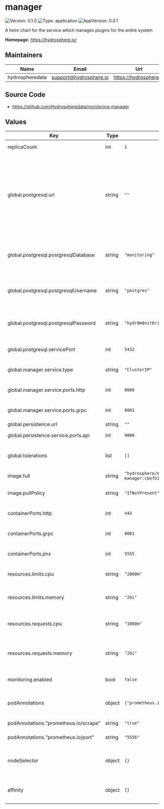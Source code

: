 # manager

![Version: 0.1.0](https://img.shields.io/badge/Version-0.1.0-informational?style=flat-square) ![Type: application](https://img.shields.io/badge/Type-application-informational?style=flat-square) ![AppVersion: 0.0.1](https://img.shields.io/badge/AppVersion-0.0.1-informational?style=flat-square)

A helm chart for the service which manages plugins for the entire system

**Homepage:** <https://hydrosphere.io/>

## Maintainers

| Name | Email | Url |
| ---- | ------ | --- |
| hydrospheredata | support@hydrosphere.io | https://hydrosphere.io |

## Source Code

* <https://github.com/Hydrospheredata/monitoring-manager>

## Values

| Key | Type | Default | Description |
|-----|------|---------|-------------|
| replicaCount | int | `1` | number of replicas |
| global.postgresql.url | string | `""` | Specify Postgresql connection string if you want to use an external Postgresql instance. If empty, an in-cluster deployment will be provisioned |
| global.postgresql.postgresqlDatabase | string | `"monitoring"` | Postgresql database name. Used for an internal installation |
| global.postgresql.postgresqlUsername | string | `"postgres"` | Postgresql username. Used for an internal installation |
| global.postgresql.postgresqlPassword | string | `"hydr0m0nit0ring"` | Postgresql password. Used for an internal installation |
| global.postgresql.servicePort | int | `5432` | Postgresql service port |
| global.manager.service.type | string | `"ClusterIP"` | Kubernetes Service type |
| global.manager.service.ports.http | int | `8080` | manager service http port |
| global.manager.service.ports.grpc | int | `8081` | manager service grpc port |
| global.persistence.url | string | `""` |  |
| global.persistence.service.ports.api | int | `9000` | Minio api port |
| global.tolerations | list | `[]` | Tolerations for manager pods |
| image.full | string | `"hydrosphere/monitoring-manager:cbefb1790785961349f5cd3b96e27e44d0dec437"` | manager image |
| image.pullPolicy | string | `"IfNotPresent"` | manager image pull policy |
| containerPorts.http | int | `443` | manager container http port |
| containerPorts.grpc | int | `8081` | manager container grpc port |
| containerPorts.jmx | int | `5555` | manager container jmx port |
| resources.limits.cpu | string | `"2000m"` | The cpu limit for the container |
| resources.limits.memory | string | `"2Gi"` | The memory limit for the container |
| resources.requests.cpu | string | `"1000m"` | The requested cpu for the container |
| resources.requests.memory | string | `"2Gi"` | The requested memory for the container |
| monitoring.enabled | bool | `false` | JMX metrics monitoring |
| podAnnotations | object | `{"prometheus.io/port":"5556","prometheus.io/scrape":"true"}` | Map of annotations to add to the pods |
| podAnnotations."prometheus.io/scrape" | string | `"true"` | Scrape by prometheus |
| podAnnotations."prometheus.io/port" | string | `"5556"` | Port of jmx exporter |
| nodeSelector | object | `{}` | Node labels for manager pods assignment |
| affinity | object | `{}` | Affinity for manager pods assignment |

